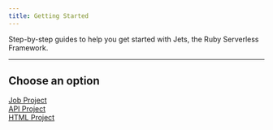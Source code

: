 ```yaml
---
title: Getting Started
---
```


Step-by-step guides to help you get started with Jets, the Ruby Serverless Framework.

___

## Choose an option

<div class="getting-started-options">
  <div class="row">
    <div class="col"><a href="{% link _docs/learn/job.md %}">Job Project</a></div>
    <div class="col"><a href="{% link _docs/learn/api.md %}">API Project</a></div>
    <div class="col"><a href="{% link _docs/learn/html.md %}">HTML Project</a></div>
  </div>
</div>
